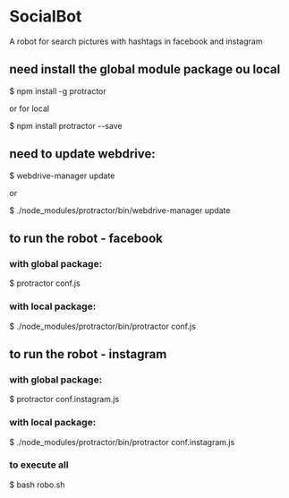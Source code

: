 # SocialBot
A robot for search pictures with hashtags in facebook and instagram

## need install the global module package ou local
$ npm install -g protractor

or for local

$ npm install protractor --save

## need to update webdrive:

$ webdrive-manager update

or 

$ ./node_modules/protractor/bin/webdrive-manager update

## to run the robot - facebook
### with global package:
$ protractor conf.js

### with local package: 
$ ./node_modules/protractor/bin/protractor conf.js


## to run the robot - instagram
### with global package:
$ protractor conf.instagram.js

### with local package: 
$ ./node_modules/protractor/bin/protractor conf.instagram.js


### to execute all
$ bash robo.sh